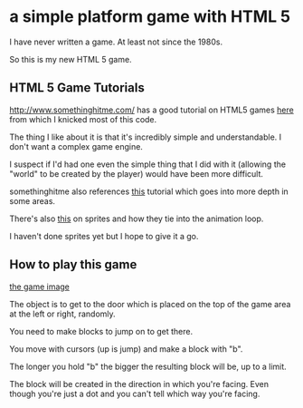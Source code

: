 # a simple platform game with HTML 5

I have never written a game. At least not since the 1980s.

So this is my new HTML 5 game.


## HTML 5 Game Tutorials

http://www.somethinghitme.com/ has a good tutorial on HTML5 games
[here](http://www.somethinghitme.com/) from which I knicked most of
this code.

The thing I like about it is that it's incredibly simple and
understandable. I don't want a complex game engine.

I suspect if I'd had one even the simple thing that I did with it
(allowing the "world" to be created by the player) would have been
more difficult.


somethinghitme also references
[this](http://www.lostdecadegames.com/how-to-make-a-simple-html5-canvas-game/)
tutorial which goes into more depth in some areas.

There's also
[this](http://www.williammalone.com/articles/create-html5-canvas-javascript-sprite-animation/)
on sprites and how they tie into the animation loop.

I haven't done sprites yet but I hope to give it a go.


## How to play this game

[the game image](docs/game-view.png)

The object is to get to the door which is placed on the top of the
game area at the left or right, randomly.

You need to make blocks to jump on to get there.

You move with cursors (up is jump) and make a block with "b".

The longer you hold "b" the bigger the resulting block will be, up to
a limit.

The block will be created in the direction in which you're
facing. Even though you're just a dot and you can't tell which way
you're facing.
